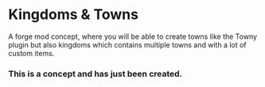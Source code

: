 # Kingdoms & Towns
A forge mod concept, where you will be able to create towns like the Towny plugin but also kingdoms which contains multiple towns and with a lot of custom items.

### This is a concept and has just been created.
